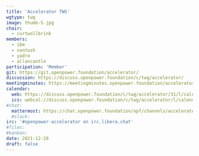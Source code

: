 ```yaml
---
title: 'Accelerator TWG'
wgtype: twg
image: thumb-5.jpg
chair:
  - curtwollbrink
members:
  - ibm
  - vantosh
  - yadro
  - allancantle
participation: 'Member'
git: https://git.openpower.foundation/accelerator/
discussion: https://discuss.openpower.foundation/c/twg/accelerator/
meetingminutes: https://meetingminutes.openpower.foundation/accelerator/
calendar:
  web: https://discuss.openpower.foundation/c/twg/accelerator/31/l/calendar
  ics: webcal://discuss.openpower.foundation/c/twg/accelerator/l/calendar.ics
#chat:
  mattermost: https://chat.openpower.foundation/opf/channels/accelerator
  #slack:
irc: '#openpower-accelerator on irc.libera.chat'
#files:
#kanban:
date: 2021-12-28
draft: false
---
```

